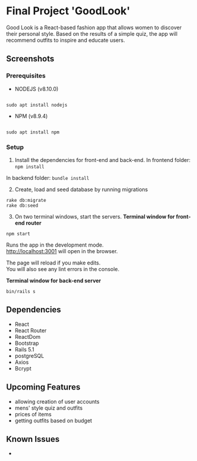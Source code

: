 # Final Project 'GoodLook'

Good Look is a React-based fashion app that allows women to discover their personal style. Based on the results of a simple quiz, the app will recommend outfits to inspire and educate users.


## Screenshots

### Prerequisites

- NODEJS (v8.10.0)

```

sudo apt install nodejs

```

- NPM (v8.9.4)

```

sudo apt install npm

```

### Setup

1. Install the dependencies for front-end and back-end.
In frontend folder:
```npm install```

In backend folder:
```bundle install```

2. Create, load and seed database by running migrations

```
rake db:migrate
rake db:seed
```

3. On two terminal windows, start the servers.
<b>Terminal window for front-end router</b>
```
npm start
```
Runs the app in the development mode.<br>
[http://localhost:3001](http://localhost:3001) will open in the browser.

The page will reload if you make edits.<br>
You will also see any lint errors in the console.

<b>Terminal window for back-end server</b>
```
bin/rails s
```

## Dependencies
* React
* React Router
* ReactDom
* Bootstrap
* Rails 5.1
* postgreSQL
* Axios
* Bcrypt

## Upcoming Features
* allowing creation of user accounts
* mens' style quiz and outfits
* prices of items
* getting outfits based on budget

## Known Issues
*

